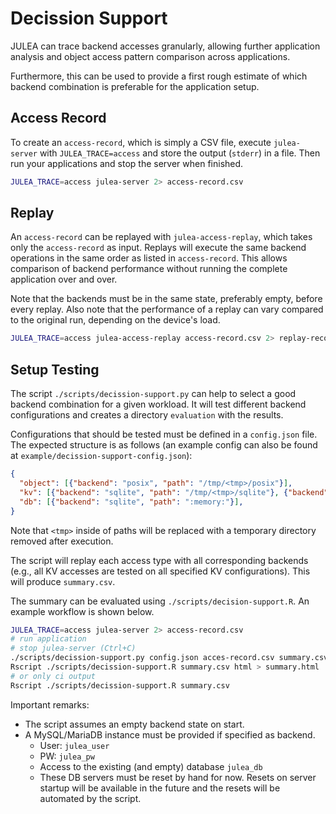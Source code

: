 # Decission Support

JULEA can trace backend accesses granularly,
allowing further application analysis and object access pattern comparison across applications.

Furthermore, this can be used to provide a first rough estimate of which backend combination
is preferable for the application setup.

## Access Record

To create an `access-record`, which is simply a CSV file, execute `julea-server` with `JULEA_TRACE=access` and store the output (`stderr`) in a file.
Then run your applications and stop the server when finished.

```sh
JULEA_TRACE=access julea-server 2> access-record.csv
```

## Replay

An `access-record` can be replayed with `julea-access-replay`, which takes only the `access-record` as input.
Replays will execute the same backend operations in the same order as listed in `access-record`.
This allows comparison of backend performance without running the complete application over and over.

Note that the backends must be in the same state, preferably empty, before every replay.
Also note that the performance of a replay can vary compared to the original run, depending on the device's load.

```sh
JULEA_TRACE=access julea-access-replay access-record.csv 2> replay-record.csv
```

## Setup Testing

The script `./scripts/decission-support.py` can help to select a good backend combination for a given workload. 
It will test different backend configurations and creates a directory `evaluation` with the results.

Configurations that should be tested must be defined in a `config.json` file.
The expected structure is as follows (an example config can also be found at `example/decission-support-config.json`):

```json
{
  "object": [{"backend": "posix", "path": "/tmp/<tmp>/posix"}],
  "kv": [{"backend": "sqlite", "path": "/tmp/<tmp>/sqlite"}, {"backend": "sqlite", "path": "/mnt/slow/<tmp>/sqlite"}],
  "db": [{"backend": "sqlite", "path": ":memory:"}],
}
```

Note that `<tmp>` inside of paths will be replaced with a temporary directory removed after execution.

The script will replay each access type with all corresponding backends (e.g., all KV accesses are tested on all specified KV configurations). 
This will produce `summary.csv`.

The summary can be evaluated using `./scripts/decision-support.R`.
An example workflow is shown below.

```sh
JULEA_TRACE=access julea-server 2> access-record.csv
# run application
# stop julea-server (Ctrl+C)
./scripts/decission-support.py config.json acces-record.csv summary.csv
Rscript ./scripts/decission-support.R summary.csv html > summary.html
# or only ci output
Rscript ./scripts/decission-support.R summary.csv
```

Important remarks:
* The script assumes an empty backend state on start.
* A MySQL/MariaDB instance must be provided if specified as backend.
  *  User: `julea_user` 
  *  PW: `julea_pw` 
  *  Access to the existing (and empty) database `julea_db`
  * These DB servers must be reset by hand for now. Resets on server startup will be available in the future and the resets will be automated by the script.


